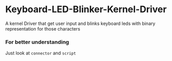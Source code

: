 # Keyboard-LED-Blinker-Kernel-Driver
A kernel Driver that get user input and blinks keyboard leds with binary representation for those characters

### For better understanding 

Just look at `connector` and `script`
